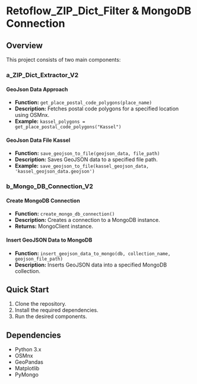 # Retoflow_ZIP_Dict_Filter & MongoDB Connection

## Overview

This project consists of two main components:

### a_ZIP_Dict_Extractor_V2

#### GeoJson Data Approach

- **Function:** `get_place_postal_code_polygons(place_name)`
- **Description:** Fetches postal code polygons for a specified location using OSMnx.
- **Example:** `kassel_polygons = get_place_postal_code_polygons("Kassel")`

#### GeoJson Data File Kassel

- **Function:** `save_geojson_to_file(geojson_data, file_path)`
- **Description:** Saves GeoJSON data to a specified file path.
- **Example:** `save_geojson_to_file(kassel_geojson_data, 'kassel_geojson_data.geojson')`

### b_Mongo_DB_Connection_V2

#### Create MongoDB Connection

- **Function:** `create_mongo_db_connection()`
- **Description:** Creates a connection to a MongoDB instance.
- **Returns:** MongoClient instance.

#### Insert GeoJSON Data to MongoDB

- **Function:** `insert_geojson_data_to_mongo(db, collection_name, geojson_file_path)`
- **Description:** Inserts GeoJSON data into a specified MongoDB collection.

## Quick Start

1. Clone the repository.
2. Install the required dependencies.
3. Run the desired components.

## Dependencies

- Python 3.x
- OSMnx
- GeoPandas
- Matplotlib
- PyMongo
